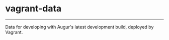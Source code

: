 # vagrant-data

------

Data for developing with Augur's latest development build, deployed by Vagrant.